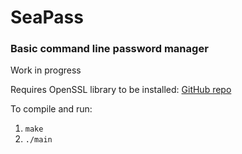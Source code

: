 # SeaPass
### Basic command line password manager

Work in progress

Requires OpenSSL library to be installed: [GitHub repo](https://github.com/openssl/openssl/) 

To compile and run:

1. <code>make</code>
2. <code>./main</code>
